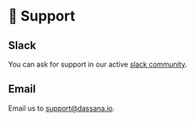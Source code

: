 # 🙋 Support

## Slack
You can ask for support in our active [slack community](https://join.slack.com/t/dassanacommunity/shared_invite/zt-teo6d5ed-xkWDNSaH4m6pC8PAJnrD8g).

## Email
Email us to support@dassana.io.